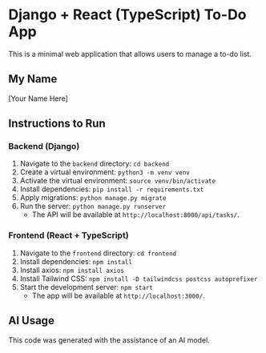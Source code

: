 # Django + React (TypeScript) To-Do App

This is a minimal web application that allows users to manage a to-do list.

## My Name
[Your Name Here]

## Instructions to Run

### Backend (Django)
1.  Navigate to the `backend` directory: `cd backend`
2.  Create a virtual environment: `python3 -m venv venv`
3.  Activate the virtual environment: `source venv/bin/activate`
4.  Install dependencies: `pip install -r requirements.txt`
5.  Apply migrations: `python manage.py migrate`
6.  Run the server: `python manage.py runserver`
    * The API will be available at `http://localhost:8000/api/tasks/`.

### Frontend (React + TypeScript)
1.  Navigate to the `frontend` directory: `cd frontend`
2.  Install dependencies: `npm install`
3.  Install axios: `npm install axios`
4.  Install Tailwind CSS: `npm install -D tailwindcss postcss autoprefixer`
5.  Start the development server: `npm start`
    * The app will be available at `http://localhost:3000/`.

## AI Usage
This code was generated with the assistance of an AI model.